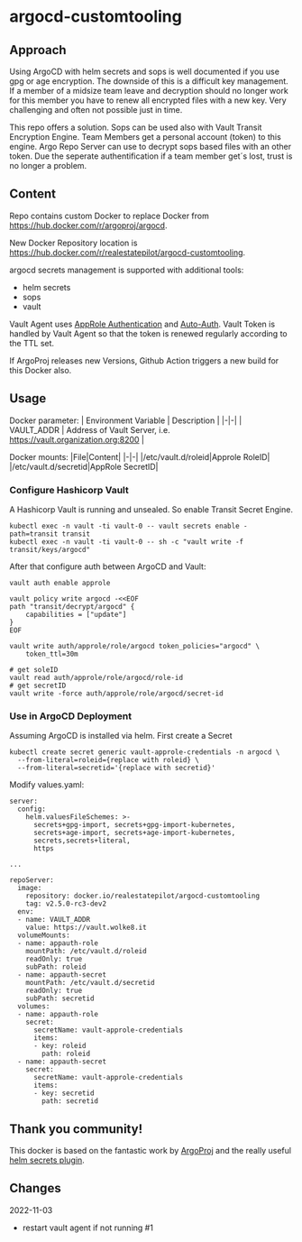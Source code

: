 # argocd-customtooling

## Approach
Using ArgoCD with helm secrets and sops is well documented if you use gpg or age encryption. The downside of this is a difficult key management. If a member of a midsize team leave and decryption should no longer work for this member you have to renew all encrypted files with a new key. Very challenging and often not possible just in time.

This repo offers a solution. Sops can be used also with Vault Transit Encryption Engine. Team Members get a personal account (token) to this engine. Argo Repo Server can use to decrypt sops based files with an other token. Due the seperate authentification if a team member get´s lost, trust is no longer a problem.

## Content
Repo contains custom Docker to replace Docker from https://hub.docker.com/r/argoproj/argocd.

New Docker Repository location is https://hub.docker.com/r/realestatepilot/argocd-customtooling.

argocd secrets management is supported with additional tools:
* helm secrets
* sops
* vault

Vault Agent uses [AppRole Authentication](https://developer.hashicorp.com/vault/docs/auth/approle) and [Auto-Auth](https://developer.hashicorp.com/vault/docs/agent/autoauth/methods/approle). Vault Token is handled by Vault Agent so that the token is renewed regularly according to the TTL set.

If ArgoProj releases new Versions, Github Action triggers a new build for this Docker also.

## Usage

Docker parameter:
| Environment Variable | Description |
|-|-|
| VAULT_ADDR | Address of Vault Server, i.e. https://vault.organization.org:8200 |

Docker mounts:
|File|Content|
|-|-|
|/etc/vault.d/roleid|Approle RoleID|
|/etc/vault.d/secretid|AppRole SecretID|

### Configure Hashicorp Vault

A Hashicorp Vault is running and unsealed. So enable Transit Secret Engine.
```
kubectl exec -n vault -ti vault-0 -- vault secrets enable -path=transit transit
kubectl exec -n vault -ti vault-0 -- sh -c "vault write -f transit/keys/argocd"
```

After that configure auth between ArgoCD and Vault:
```
vault auth enable approle

vault policy write argocd -<<EOF
path "transit/decrypt/argocd" {
    capabilities = ["update"]
}
EOF

vault write auth/approle/role/argocd token_policies="argocd" \
    token_ttl=30m

# get soleID
vault read auth/approle/role/argocd/role-id
# get secretID
vault write -force auth/approle/role/argocd/secret-id

```


### Use in ArgoCD Deployment

Assuming ArgoCD is installed via helm. First create a Secret

```
kubectl create secret generic vault-approle-credentials -n argocd \
  --from-literal=roleid={replace with roleid} \
  --from-literal=secretid='{replace with secretid}'
```

Modify values.yaml:
```
server:
  config:
    helm.valuesFileSchemes: >-
      secrets+gpg-import, secrets+gpg-import-kubernetes,
      secrets+age-import, secrets+age-import-kubernetes,
      secrets,secrets+literal,
      https

...     

repoServer:
  image:
    repository: docker.io/realestatepilot/argocd-customtooling
    tag: v2.5.0-rc3-dev2
  env: 
  - name: VAULT_ADDR
    value: https://vault.wolke8.it
  volumeMounts:
  - name: appauth-role
    mountPath: /etc/vault.d/roleid
    readOnly: true
    subPath: roleid
  - name: appauth-secret
    mountPath: /etc/vault.d/secretid
    readOnly: true
    subPath: secretid
  volumes:
  - name: appauth-role
    secret:
      secretName: vault-approle-credentials
      items:
      - key: roleid
        path: roleid
  - name: appauth-secret
    secret:
      secretName: vault-approle-credentials
      items:
      - key: secretid
        path: secretid

``` 


## Thank you community!

This docker is based on the fantastic work by [ArgoProj](https://argoproj.github.io/) and the really useful [helm secrets plugin](https://github.com/jkroepke/helm-secrets).

## Changes

2022-11-03 

* restart vault agent if not running #1
